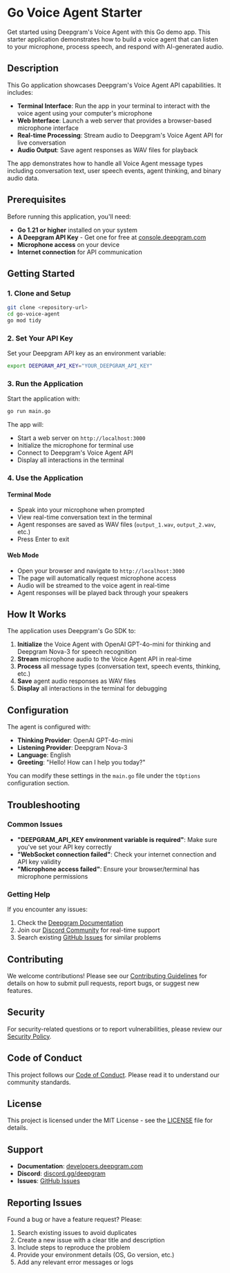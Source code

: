 # Go Voice Agent Starter

Get started using Deepgram's Voice Agent with this Go demo app. This starter application demonstrates how to build a voice agent that can listen to your microphone, process speech, and respond with AI-generated audio.

## Description

This Go application showcases Deepgram's Voice Agent API capabilities. It includes:

- **Terminal Interface**: Run the app in your terminal to interact with the voice agent using your computer's microphone
- **Web Interface**: Launch a web server that provides a browser-based microphone interface
- **Real-time Processing**: Stream audio to Deepgram's Voice Agent API for live conversation
- **Audio Output**: Save agent responses as WAV files for playback

The app demonstrates how to handle all Voice Agent message types including conversation text, user speech events, agent thinking, and binary audio data.

## Prerequisites

Before running this application, you'll need:

- **Go 1.21 or higher** installed on your system
- **A Deepgram API Key** - Get one for free at [console.deepgram.com](https://console.deepgram.com)
- **Microphone access** on your device
- **Internet connection** for API communication

## Getting Started

### 1. Clone and Setup

```bash
git clone <repository-url>
cd go-voice-agent
go mod tidy
```

### 2. Set Your API Key

Set your Deepgram API key as an environment variable:

```bash
export DEEPGRAM_API_KEY="YOUR_DEEPGRAM_API_KEY"
```

### 3. Run the Application

Start the application with:

```bash
go run main.go
```

The app will:
- Start a web server on `http://localhost:3000`
- Initialize the microphone for terminal use
- Connect to Deepgram's Voice Agent API
- Display all interactions in the terminal

### 4. Use the Application

#### Terminal Mode
- Speak into your microphone when prompted
- View real-time conversation text in the terminal
- Agent responses are saved as WAV files (`output_1.wav`, `output_2.wav`, etc.)
- Press Enter to exit

#### Web Mode
- Open your browser and navigate to `http://localhost:3000`
- The page will automatically request microphone access
- Audio will be streamed to the voice agent in real-time
- Agent responses will be played back through your speakers

## How It Works

The application uses Deepgram's Go SDK to:

1. **Initialize** the Voice Agent with OpenAI GPT-4o-mini for thinking and Deepgram Nova-3 for speech recognition
2. **Stream** microphone audio to the Voice Agent API in real-time
3. **Process** all message types (conversation text, speech events, thinking, etc.)
4. **Save** agent audio responses as WAV files
5. **Display** all interactions in the terminal for debugging

## Configuration

The agent is configured with:
- **Thinking Provider**: OpenAI GPT-4o-mini
- **Listening Provider**: Deepgram Nova-3
- **Language**: English
- **Greeting**: "Hello! How can I help you today?"

You can modify these settings in the `main.go` file under the `tOptions` configuration section.

## Troubleshooting

### Common Issues

- **"DEEPGRAM_API_KEY environment variable is required"**: Make sure you've set your API key correctly
- **"WebSocket connection failed"**: Check your internet connection and API key validity
- **"Microphone access failed"**: Ensure your browser/terminal has microphone permissions

### Getting Help

If you encounter any issues:

1. Check the [Deepgram Documentation](https://developers.deepgram.com)
2. Join our [Discord Community](https://discord.gg/deepgram) for real-time support
3. Search existing [GitHub Issues](https://github.com/deepgram/starter-apps/issues) for similar problems

## Contributing

We welcome contributions! Please see our [Contributing Guidelines](CONTRIBUTING.md) for details on how to submit pull requests, report bugs, or suggest new features.

## Security

For security-related questions or to report vulnerabilities, please review our [Security Policy](SECURITY.md).

## Code of Conduct

This project follows our [Code of Conduct](CODE_OF_CONDUCT.md). Please read it to understand our community standards.

## License

This project is licensed under the MIT License - see the [LICENSE](LICENSE) file for details.

## Support

- **Documentation**: [developers.deepgram.com](https://developers.deepgram.com)
- **Discord**: [discord.gg/deepgram](https://discord.gg/deepgram)
- **Issues**: [GitHub Issues](https://github.com/deepgram/starter-apps/issues)

## Reporting Issues

Found a bug or have a feature request? Please:

1. Search existing issues to avoid duplicates
2. Create a new issue with a clear title and description
3. Include steps to reproduce the problem
4. Provide your environment details (OS, Go version, etc.)
5. Add any relevant error messages or logs
